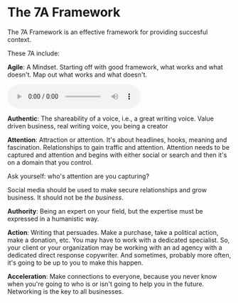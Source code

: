 # The 7A Framework

The 7A Framework is an effective framework for providing succesful context.

These 7A include:

**Agile**: A Mindset. Starting off with good framework, what works and what doesn't. Map out what works and what doesn't.

![More about it here](https://d3c33hcgiwev3.cloudfront.net/_a5e7d77a30986c4b64b4df1252399b04_DMS200_L02.3.mp3?Expires=1595116800&Signature=Y8sr17jwQ5JoVkV1CIBlO7uSz3UWL2XAE26HInkmHEvCXtQ3923vuTg1Xt4Rpj5EMwF4AIrqKCXyHiK8ns97SeMwx3zePNV-S4eqBNX3XBfa50CVNiC4xd2VSYtr1HTtvXj8Izao4eeCIsHnLro~Dp-5aKgof4SR~uSrcxZjFts_&Key-Pair-Id=APKAJLTNE6QMUY6HBC5A)

**Authentic**: The shareability of a voice, i.e., a great writing voice. Value driven business, real writing voice, you being a creator

**Attention**: Attraction or attention. It's about headlines, hooks, meaning and fascination. Relationships to gain traffic and attention. Attention needs to be captured and attention and begins with either social or search and then it's on a domain that you control. 

Ask yourself: who's attention are you capturing?

Social media should be used to make secure relationships and grow business. It should not be _the business_.

**Authority**: Being an expert on your field, but the expertise must be expressed in a humanistic way.

**Action**: Writing that persuades. Make a purchase, take a political action, make a donation, etc. You may have to work with a dedicated specialist. So, your client or your organization may be working with an ad agency with a dedicated direct response copywriter. And sometimes, probably more often, it's going to be up to you to make this happen.

**Acceleration**: Make connections to everyone, because you never know when you're going to who is or isn't going to help you in the future. Networking is the key to all businesses.


